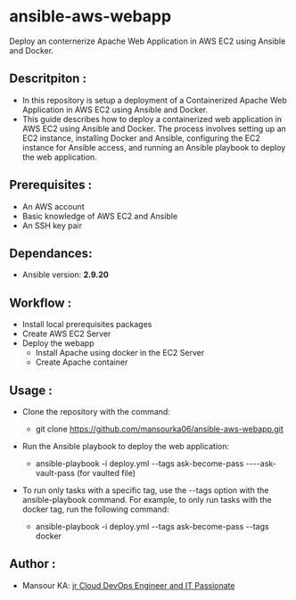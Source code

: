 # ansible-aws-webapp
Deploy an conternerize Apache Web Application in AWS EC2 using Ansible and Docker. 


## Descritpiton :

- In this repository is setup a deployment of a Containerized Apache Web Application in AWS EC2 using Ansible and Docker.
- This guide describes how to deploy a containerized web application in AWS EC2 using Ansible and Docker. The process involves setting up an EC2 instance, installing Docker and Ansible, configuring the EC2 instance for Ansible access, and running an Ansible playbook to deploy the web application.

## Prerequisites :

- An AWS account
- Basic knowledge of AWS EC2 and Ansible
- An SSH key pair

## Dependances:

- Ansible version: **2.9.20**


## Workflow :

- Install local prerequisites packages
- Create AWS EC2 Server
- Deploy the webapp
    * Install Apache using docker in the EC2 Server
    * Create Apache container

## Usage :

- Clone the repository with the command: 
    * git clone https://github.com/mansourka06/ansible-aws-webapp.git

- Run the Ansible playbook to deploy the web application:
    *   ansible-playbook -i deploy.yml --tags ask-become-pass ----ask-vault-pass (for vaulted file)

- To run only tasks with a specific tag, use the --tags option with the ansible-playbook command. For example, to only run tasks with the docker tag, run the following command:
    *   ansible-playbook -i deploy.yml --tags ask-become-pass  --tags docker

## Author :

- Mansour KA: [jr Cloud DevOps Engineer and IT Passionate]()
